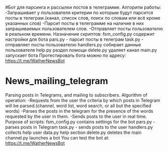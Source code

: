 #Бот для парсинга и рассылки постов в телеграмме.
Алгоритм работы: 
-Запрашивает у пользователя критерии по которым будут парсится посты в телеграм.(канал, список слов, поиск по словам или всё кроме указанных слов)
-Парсит посты в телеграмме на наличие в них запрашиваемых пользователем слов.
-Отправляет посты пользователю в реальном времени.
Назначение скриптов:
fsm_config.py содержит настройки для бота
pars.py - парсит посты в телеграм
task.py - отправляет посты пользователю
handlers.py собирает данные пользователя
help.py раздел помощи
delete.py удаляет канал
main.py запускает бота
Протестировать бота можно по адресу: https://t.me/WatherNewsBot 

# News_mailing_telegram
Parsing posts in Telegrams, and mailing to subscribers.
Algorithm of operation:
-Requests from the user the criteria by which posts in Telegram will be parsed.(channel, word list, word search, or all but the specified words)
-Parses the posts in the telegram for the presence of the words requested by the user in them.
-Sends posts to the user in real time.
Purpose of scripts:
fsm_config.py contains settings for the bot
pars.py - parses posts in Telegram
task.py - sends posts to the user
handlers.py collects
help user data.py help
section delete.py deletes
the main channel.py launches a bot
You can test the bot at: https://t.me/WatherNewsBot
